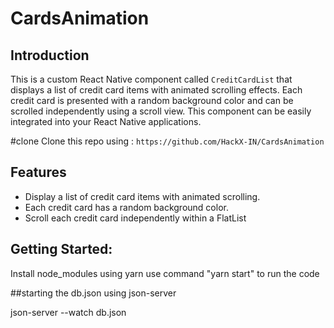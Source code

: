 # CardsAnimation

## Introduction

This is a custom React Native component called `CreditCardList` that displays a list of credit card items with animated scrolling effects. Each credit card is presented with a random background color and can be scrolled independently using a scroll view. This component can be easily integrated into your React Native applications.

#clone
Clone this repo using : `https://github.com/HackX-IN/CardsAnimation`

## Features

- Display a list of credit card items with animated scrolling.
- Each credit card has a random background color.
- Scroll each credit card independently within a FlatList

## Getting Started:

Install node_modules using yarn 
use command "yarn start" to run the code

##starting the db.json using json-server

json-server --watch db.json 




